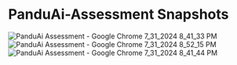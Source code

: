# PanduAi-Assessment Snapshots
![PanduAi Assessment - Google Chrome 7_31_2024 8_41_33 PM](https://github.com/user-attachments/assets/5b9d389d-637f-4b5e-be41-88e487a783d5)
![PanduAi Assessment - Google Chrome 7_31_2024 8_52_15 PM](https://github.com/user-attachments/assets/f334d1a6-9326-48be-b06b-17f195385c3c)
![PanduAi Assessment - Google Chrome 7_31_2024 8_41_44 PM](https://github.com/user-attachments/assets/6a08849a-c741-4727-8824-bacea714fa71)
